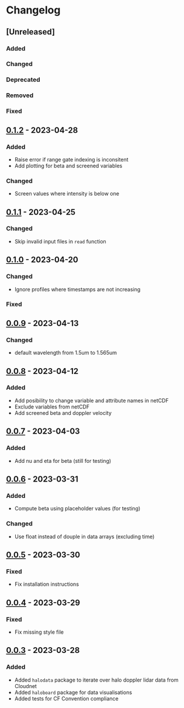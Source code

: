 # Changelog

## [Unreleased]

### Added

### Changed

### Deprecated

### Removed

### Fixed

## [0.1.2] - 2023-04-28

### Added
- Raise error if range gate indexing is inconsitent
- Add plotting for beta and screened variables

### Changed
- Screen values where intensity is below one

## [0.1.1] - 2023-04-25

### Changed
- Skip invalid input files in `read` function

## [0.1.0] - 2023-04-20

### Changed
- Ignore profiles where timestamps are not increasing

### Fixed

## [0.0.9] - 2023-04-13

### Changed
- default wavelength from 1.5um to 1.565um

## [0.0.8] - 2023-04-12

### Added
- Add posibility to change variable and attribute names in netCDF
- Exclude variables from netCDF
- Add screened beta and doppler velocity

## [0.0.7] - 2023-04-03

### Added
- Add nu and eta for beta (still for testing)

## [0.0.6] - 2023-03-31

### Added
- Compute beta using placeholder values (for testing)

### Changed
- Use float instead of douple in data arrays (excluding time)

## [0.0.5] - 2023-03-30

### Fixed
- Fix installation instructions

## [0.0.4] - 2023-03-29

### Fixed
- Fix missing style file

## [0.0.3] - 2023-03-28

### Added
- Added `halodata` package to iterate over halo doppler lidar data from Cloudnet
- Added `haloboard` package for data visualisations
- Added tests for CF Convention compliance

[0.0.3]: https://github.com/actris-cloudnet/halo-reader/releases/tag/v0.0.3
[0.0.4]: https://github.com/actris-cloudnet/halo-reader/releases/tag/v0.0.4
[0.0.5]: https://github.com/actris-cloudnet/halo-reader/releases/tag/v0.0.5
[0.0.6]: https://github.com/actris-cloudnet/halo-reader/releases/tag/v0.0.6
[0.0.7]: https://github.com/actris-cloudnet/halo-reader/releases/tag/v0.0.7
[0.0.8]: https://github.com/actris-cloudnet/halo-reader/releases/tag/v0.0.8
[0.0.9]: https://github.com/actris-cloudnet/halo-reader/releases/tag/v0.0.9
[0.1.0]: https://github.com/actris-cloudnet/halo-reader/releases/tag/v0.1.0
[0.1.1]: https://github.com/actris-cloudnet/halo-reader/releases/tag/v0.1.1
[0.1.2]: https://github.com/actris-cloudnet/halo-reader/releases/tag/v0.1.2
